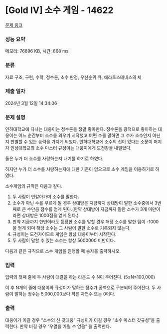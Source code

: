 # [Gold IV] 소수 게임 - 14622 

[문제 링크](https://www.acmicpc.net/problem/14622) 

### 성능 요약

메모리: 76896 KB, 시간: 868 ms

### 분류

자료 구조, 구현, 수학, 정수론, 소수 판정, 우선순위 큐, 에라토스테네스의 체

### 제출 일자

2024년 3월 12일 14:34:06

### 문제 설명

<p dir="ltr">인하대학교에 다니는 대웅이는 정수론을 정말 좋아한다. 정수론을 광적으로 좋아하는 대웅이는 어느 순간부터 소수를 외우기 시작했고 어떤 수를 말하면 그 수가 소수인지 아닌지 판별할 수 있는 능력을 가지게 되었다. 인하대학교에 소수의 신이 있다는 소문이 퍼지자 인상대학교의 소수 마스터 규성이는 대웅이에게 도전장을 내밀었다.</p>

<p dir="ltr">둘은 누가 더 소수를 사랑하는지 내기를 하기로 하였다.</p>

<p dir="ltr">하지만 누가 더 소수를 사랑하는지에 대한 기준이 없으므로 소수 게임을 이용하기로 하였다.</p>

<p dir="ltr">소수게임의 규칙은 다음과 같다. </p>

<ol dir="ltr">
	<li>두 사람이 번갈아가며 소수를 말한다.</li>
	<li>소수가 아닌 수를 부르게 될 경우 상대방은 지금까지 상대방이 말한 소수중에서 3번째로 큰 수만큼 점수를 얻게 된다.(만약 상대방이 지금까지 말한 소수가 3개 미만이라면 상대방은 1000점을 얻게 된다.)</li>
	<li>만약 지금까지 한번이라도 등장한 소수를 말할 경우 해당 소수를 말한 팀이 -1000을 얻게 되며 해당 소수는 그 사람이 말한 소수로 기록되지 않는다.</li>
	<li>규성이는 도전자이므로 게임은 항상 대웅이부터 시작한다.</li>
	<li>두 사람이 말할 수 있는 소수는 항상 5000000 미만이다.</li>
</ol>

<p>다음과 같은 규칙으로 소수 게임을 진행할 때 승자를 출력하시오. </p>

### 입력 

 <p dir="ltr">입력의 첫째 줄에 두 사람이 대결을 하는 라운드 수 N이 주어진다. (5≤N≤100,000)</p>

<p>이 후 N개의 줄에 대웅이와 규성이가 말하는 정수가 공백으로 구분되어 주어진다. 두 사람이 말하는 정수는 5,000,000보다 작은 자연수 또는 0이다.</p>

### 출력 

 <p>대웅이가 이길 경우 “소수의 신 갓대웅” 규성이가 이길 경우 “소수 마스터 갓규성”을 출력한다. 만약 비길 경우 “우열을 가릴 수 없음” 을 출력한다.</p>

